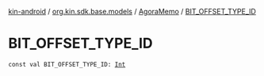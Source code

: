 [kin-android](../../index.md) / [org.kin.sdk.base.models](../index.md) / [AgoraMemo](index.md) / [BIT_OFFSET_TYPE_ID](./-b-i-t_-o-f-f-s-e-t_-t-y-p-e_-i-d.md)

# BIT_OFFSET_TYPE_ID

`const val BIT_OFFSET_TYPE_ID: `[`Int`](https://kotlinlang.org/api/latest/jvm/stdlib/kotlin/-int/index.html)